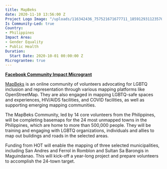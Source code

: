 ```yaml
---
title: MapBeks
date: 2020-11-10 13:56:00 Z
Project Logo Image: "/uploads/116342436_757521671677711_1859129311235709846_n.png"
Is Community-Led: true
Country:
- Philippines
Impact Area:
- Gender Equality
- Public Health
Duration:
  Start Date: 2020-10-01 00:00:00 Z
Micrograntee: true
---
```


**[Facebook Community Impact Microgrant](https://www.hotosm.org/community/community-grants/)**

[MapBeks](https://mapbeks.com/) is an online community of volunteers advocating for LGBTQ inclusion and representation through various mapping platforms like OpenStreetMap. They are also engaged in mapping LGBTQ-safe spaces and experiences, HIV/AIDS facilities, and COVID facilities, as well as supporting emerging mapping communities.

The MapBeks Community, led by 14 core volunteers from the Philippines, will be completing basemaps for the 24 most unmapped towns in the Philippines, which are home to more than 500,000 people. They will be training and engaging with LGBTQ organizations, individuals and allies to map out buildings and roads in the selected areas.

Funding from HOT will enable the mapping of three selected municipalities, including San Andres and Ferrol in Romblon and Sultan Sa Barongis in Maguindanao. This will kick-off a year-long project and prepare volunteers to accomplish the 24-town target.